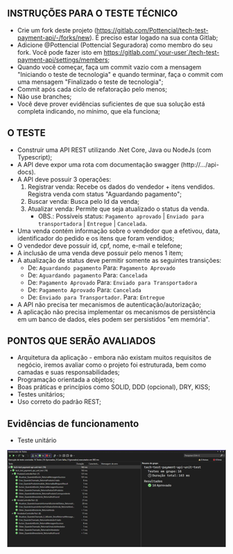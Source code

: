 ## INSTRUÇÕES PARA O TESTE TÉCNICO

-   Crie um fork deste projeto (https://gitlab.com/Pottencial/tech-test-payment-api/-/forks/new). É preciso estar logado na sua conta Gitlab;
-   Adicione @Pottencial (Pottencial Seguradora) como membro do seu fork. Você pode fazer isto em https://gitlab.com/`your-user`/tech-test-payment-api/settings/members;
-   Quando você começar, faça um commit vazio com a mensagem "Iniciando o teste de tecnologia" e quando terminar, faça o commit com uma mensagem "Finalizado o teste de tecnologia";
-   Commit após cada ciclo de refatoração pelo menos;
-   Não use branches;
-   Você deve prover evidências suficientes de que sua solução está completa indicando, no mínimo, que ela funciona;

## O TESTE

-   Construir uma API REST utilizando .Net Core, Java ou NodeJs (com Typescript);
-   A API deve expor uma rota com documentação swagger (http://.../api-docs).
-   A API deve possuir 3 operações:
    1. Registrar venda: Recebe os dados do vendedor + itens vendidos. Registra venda com status "Aguardando pagamento";
    2. Buscar venda: Busca pelo Id da venda;
    3. Atualizar venda: Permite que seja atualizado o status da venda.
        - OBS.: Possíveis status: `Pagamento aprovado` | `Enviado para transportadora` | `Entregue` | `Cancelada`.
-   Uma venda contém informação sobre o vendedor que a efetivou, data, identificador do pedido e os itens que foram vendidos;
-   O vendedor deve possuir id, cpf, nome, e-mail e telefone;
-   A inclusão de uma venda deve possuir pelo menos 1 item;
-   A atualização de status deve permitir somente as seguintes transições:
    -   De: `Aguardando pagamento` Para: `Pagamento Aprovado`
    -   De: `Aguardando pagamento` Para: `Cancelada`
    -   De: `Pagamento Aprovado` Para: `Enviado para Transportadora`
    -   De: `Pagamento Aprovado` Para: `Cancelada`
    -   De: `Enviado para Transportador`. Para: `Entregue`
-   A API não precisa ter mecanismos de autenticação/autorização;
-   A aplicação não precisa implementar os mecanismos de persistência em um banco de dados, eles podem ser persistidos "em memória".

## PONTOS QUE SERÃO AVALIADOS

-   Arquitetura da aplicação - embora não existam muitos requisitos de negócio, iremos avaliar como o projeto foi estruturada, bem como camadas e suas responsabilidades;
-   Programação orientada a objetos;
-   Boas práticas e princípios como SOLID, DDD (opcional), DRY, KISS;
-   Testes unitários;
-   Uso correto do padrão REST;

## Evidências de funcionamento

-   Teste unitário
<img src="tech-test-payment-api-evidencias/1-testes-unitarios.png" />


